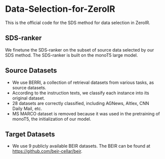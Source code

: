 # Data-Selection-for-ZeroIR
This is the official code for the SDS method for data selection in ZeroIR.

## SDS-ranker
We finetune the SDS-ranker on the subset of source data selected by our SDS method. The SDS-ranker is built on the monoT5 large model.

## Source Datasets
- We use BERRI, a collection of retrieval datasets from various tasks, as source datasets.
- According to the instruction texts, we classify each instance into its original dataset.
- 28 datasets are correctly classified, including AGNews, Altlex, CNN Daily Mail, etc.
- MS MARCO dataset is removed because it was used in the pretraining of monoT5, the initialization of our model.

## Target Datasets
- We use 9 publicly available BEIR datasets. The BEIR can be found at https://github.com/beir-cellar/beir. 
